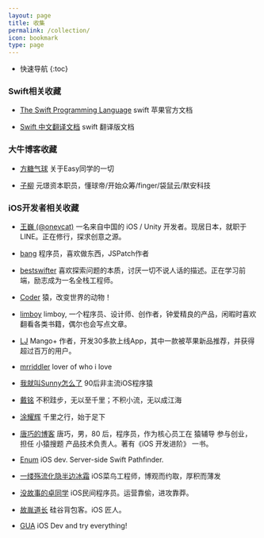 ```yaml
---
layout: page
title: 收集
permalink: /collection/
icon: bookmark
type: page
---
```


* 快速导航
{:toc}

### Swift相关收藏

* [The Swift Programming Language](https://swift.org/)
  swift 苹果官方文档

* [Swift 中文翻译文档](https://www.cnswift.org/)
  swift 翻译版文档

### 大牛博客收藏

* [方糖气球](http://ftqq.com/#/books/%E5%B0%8F%E4%B9%A6)
  关于Easy同学的一切

* [子柳](http://blog.sina.com.cn/calvinzhaoc)
  元璟资本职员，懂球帝/开始众筹/finger/袋鼠云/默安科技



### iOS开发者相关收藏

* [王巍 (@onevcat)](https://onevcat.com/)
  一名来自中国的 iOS / Unity 开发者。现居日本，就职于 LINE。正在修行，探求创意之源。

* [bang](http://blog.cnbang.net)
  程序员，喜欢做东西，JSPatch作者

* [bestswifter](https://bestswifter.com)
  喜欢探索问题的本质，讨厌一切不说人话的描述。正在学习前端，励志成为一名全栈工程师。

* [Coder](http://www.blogfshare.com)
  猿，改变世界的动物！

* [limboy](http://limboy.me/category/tech.html)
  limboy, 一个程序员、设计师、创作者，钟爱精良的产品，闲暇时喜欢翻看各类书籍，偶尔也会写点文章。

* [LJ](http://lj.style)
  Mango+ 作者，开发30多款上线App，其中一款被苹果新品推荐，并获得超过百万的用户。

* [mrriddler](http://blog.mrriddler.com)
  lover of who i love

* [我就叫Sunny怎么了](http://blog.sunnyxx.com)
   90后非主流iOS程序猿

* [戴铭](https://ming1016.github.io)
  不积跬步，无以至千里；不积小流，无以成江海

* [涂耀辉](http://www.jianshu.com/u/14431e509ae8)
  千里之行，始于足下

* [唐巧的博客](http://blog.devtang.com)
  唐巧，男，80 后，程序员，作为核心员工在 猿辅导 参与创业，担任 小猿搜题 产品技术负责人。著有《iOS 开发进阶》 一书。

* [Enum](http://enumsblog.com)
  iOS dev. Server-side Swift Pathfinder.

* [一缕殇流化隐半边冰霜](http://www.jianshu.com/u/12201cdd5d7a)
  iOS菜鸟工程师，博观而约取，厚积而薄发

* [没故事的卓同学](http://www.jianshu.com/u/88a056103c02)
  iOS民间程序员。运营靠偷，进攻靠莽。

* [故胤道长](http://www.jianshu.com/u/8d5b91490ca5)
  硅谷背包客。iOS 匠人。

* [GUA](http://www.desgard.com)
  iOS Dev and try everything!
